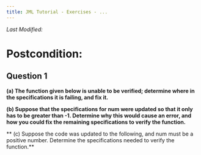 ```yaml
---
title: JML Tutorial - Exercises - ...
---
```

<i>Last Modified: <script type="text/javascript"> document.write(new Date(document.lastModified).toUTCString())</script></i>

# Postcondition:
## **Question 1**
**(a) The function given below is unable to be verified; determine where in the specifications it is failing, and fix it.**

**(b) Suppose that the specifications for num were updated so that it only has to be greater than -1.  Determine why this would cause an error, and how you could fix the remaining specifications to verify the function.**

** (c) Suppose the code was updated to the following, and num must be a positive number. Determine the specifications needed to verify the function.**



